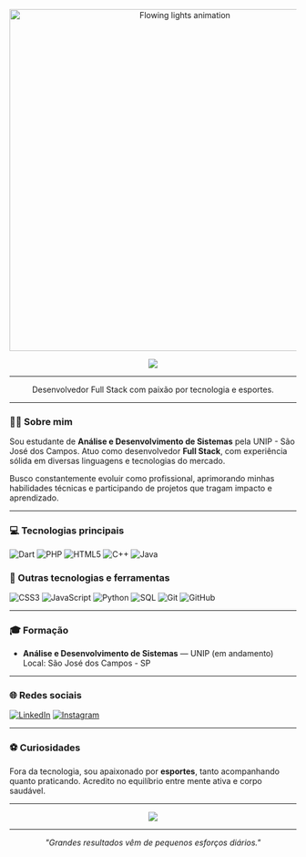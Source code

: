 <p align="center">
  <img src="https://media.giphy.com/media/TilQDD5hTwT8M/giphy.gif" alt="Flowing lights animation" width="600"/>
</p>

<p align="center">
  <img src="https://readme-typing-svg.herokuapp.com?color=00FF41&size=24&center=true&vCenter=true&width=500&lines=Olá,+sou+Danilo+Alves;Desenvolvedor+Full+Stack;Seja+bem-vindo+👋" />
</p>

---

<p align="center">
  Desenvolvedor Full Stack com paixão por tecnologia e esportes.
</p>

---

### 👨‍💼 Sobre mim

Sou estudante de **Análise e Desenvolvimento de Sistemas** pela UNIP - São José dos Campos. Atuo como desenvolvedor **Full Stack**, com experiência sólida em diversas linguagens e tecnologias do mercado.

Busco constantemente evoluir como profissional, aprimorando minhas habilidades técnicas e participando de projetos que tragam impacto e aprendizado.

---

### 💻 Tecnologias principais

![Dart](https://img.shields.io/badge/Dart-0175C2?style=flat-square&logo=dart&logoColor=white&labelColor=0D47A1&color=1565C0)
![PHP](https://img.shields.io/badge/PHP-777BB4?style=flat-square&logo=php&logoColor=white&labelColor=5E4096&color=6E50A1)
![HTML5](https://img.shields.io/badge/HTML5-E34F26?style=flat-square&logo=html5&logoColor=white&labelColor=C5360E&color=D84716)
![C++](https://img.shields.io/badge/C++-00599C?style=flat-square&logo=c%2b%2b&logoColor=white&labelColor=003D72&color=004E8C)
![Java](https://img.shields.io/badge/Java-ED8B00?style=flat-square&logo=java&logoColor=white&labelColor=B77200&color=D18B00)

### 🧰 Outras tecnologias e ferramentas

![CSS3](https://img.shields.io/badge/CSS3-1572B6?style=flat-square&logo=css3&logoColor=white&labelColor=0E4A81&color=1163B0)
![JavaScript](https://img.shields.io/badge/JavaScript-F7DF1E?style=flat-square&logo=javascript&logoColor=black&labelColor=D9C200&color=E9D200)
![Python](https://img.shields.io/badge/Python-3776AB?style=flat-square&logo=python&logoColor=white&labelColor=2A5C88&color=316EA8)
![SQL](https://img.shields.io/badge/SQL-003B57?style=flat-square&logo=postgresql&logoColor=white&labelColor=002D44&color=003A57)
![Git](https://img.shields.io/badge/Git-F05032?style=flat-square&logo=git&logoColor=white&labelColor=C43B27&color=D8432F)
![GitHub](https://img.shields.io/badge/GitHub-181717?style=flat-square&logo=github&logoColor=white&labelColor=0F0F0F&color=1B1B1B)

---

### 🎓 Formação

- **Análise e Desenvolvimento de Sistemas** — UNIP (em andamento)  
  Local: São José dos Campos - SP

---

### 🌐 Redes sociais

[![LinkedIn](https://img.shields.io/badge/-LinkedIn-0e76a8?style=flat&logo=Linkedin&logoColor=white)](https://www.linkedin.com/in/danilo-alves-5742ab235/)
[![Instagram](https://img.shields.io/badge/-Instagram-E4405F?style=flat&logo=Instagram&logoColor=white)](https://instagram.com/nilo.alvesz)

---

### ⚽ Curiosidades

Fora da tecnologia, sou apaixonado por **esportes**, tanto acompanhando quanto praticando. Acredito no equilíbrio entre mente ativa e corpo saudável.

---

<p align="center">
  <img src="https://capsule-render.vercel.app/api?type=waving&color=6F01F5&height=120&section=footer"/>
</p>

---

<p align="center">
  <em>"Grandes resultados vêm de pequenos esforços diários."</em>
</p>

